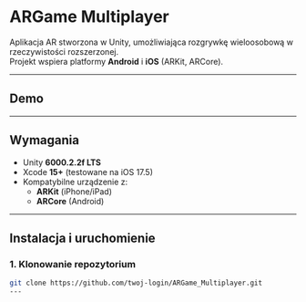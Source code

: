 # ARGame Multiplayer

Aplikacja AR stworzona w Unity, umożliwiająca rozgrywkę wieloosobową w rzeczywistości rozszerzonej.  
Projekt wspiera platformy **Android** i **iOS** (ARKit, ARCore).

---

## Demo


---

## Wymagania

- Unity **6000.2.2f LTS**
- Xcode **15+** (testowane na iOS 17.5)
- Kompatybilne urządzenie z:
  - **ARKit** (iPhone/iPad)
  - **ARCore** (Android)

---

## Instalacja i uruchomienie

### 1. Klonowanie repozytorium
```bash
git clone https://github.com/twoj-login/ARGame_Multiplayer.git
---

